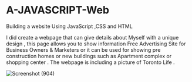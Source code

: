 # A-JAVASCRIPT-Web
Building a website Using JavaScript ,CSS and HTML  


I did create a webpage that can give details about Myself with a unique design   , this page allows you to show information Free Advertising Site for Business Owners & Marketers or it can be used for showing pre construction homes or  new buildings such as   Apartment complex  or shopping center .
The webpage is including a picture of  Toronto Life .







![Screenshot (904)](https://user-images.githubusercontent.com/82621077/139185783-326631cc-a48b-46d0-a6a4-b999f3a88f22.png)
